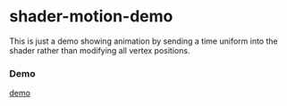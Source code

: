 # shader-motion-demo

This is just a demo showing animation by sending a time uniform into the shader rather than modifying all vertex positions.

### Demo

[demo](https://jacklehamster.github.io/shader-motion-demo/public)